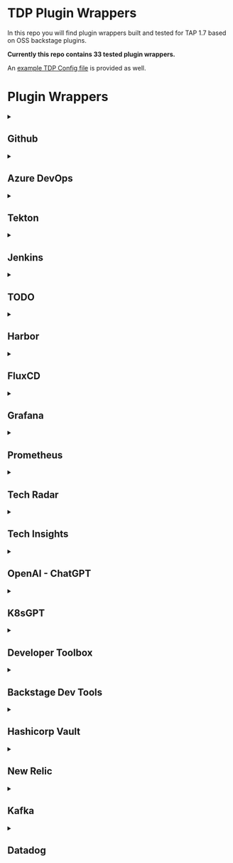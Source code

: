 # TDP Plugin Wrappers
In this repo you will find plugin wrappers built and tested for TAP 1.7 based on OSS backstage plugins.  
  
**Currently this repo contains 33 tested plugin wrappers.**
  
An [example TDP Config file](./sample-tdp-config-file.yaml) is provided as well.  

# Plugin Wrappers
<details>
  <summary><h2>Github</h2></summary>
<details>
  <summary><h3>Github Insights</h3></summary>  
  
  * [Wrapper Code](./plugins/github-insights-wrapper)  
  * [Source Plugin Repo](https://github.com/RoadieHQ/roadie-backstage-plugins/blob/main/plugins/frontend/backstage-plugin-github-insights/README.md)  
  * [Published Package](https://www.npmjs.com/package/@vrabbi/github-insights-wrapper)

<details>
  <summary>Required Configuration</summary>

  This plugin requires configuring:
  1. [Github Authentication](https://backstage.io/docs/auth/github/provider)
  2. [Github Integration](https://backstage.io/docs/integrations/github/locations)

</details>
<details>
  <summary>Annotations</summary>

  Required annotations:  
  * github.com/project-slug  
  
  Optional annotations:  
  * github.com/project-readme-path

</details>
</details>
<details>
  <summary><h3>Github Pull Requests</h3></summary>  
  
  * [Wrapper Code](./plugins/github-pull-requests-wrapper)
  * [Source Plugin Repo](https://github.com/RoadieHQ/roadie-backstage-plugins/blob/main/plugins/frontend/backstage-plugin-github-pull-requests/README.md)  
  * [Published Package](https://www.npmjs.com/package/@vrabbi/github-pull-requests-wrapper)

<details>
  <summary>Required Configuration</summary>

  This plugin requires configuring:
  1. [Github Authentication](https://backstage.io/docs/auth/github/provider)
  2. [Github Integration](https://backstage.io/docs/integrations/github/locations)

</details>
<details>
  <summary>Annotations</summary>

  Required annotations:  
  * github.com/project-slug  
  
  Optional annotations:  
  * roadie-backstage-pull-requests/default-filter

</details>
</details>
<details>
  <summary><h3>Github Issues</h3></summary>  
  
  * [Wrapper Code](./plugins/github-issues-wrapper)
  * [Source Plugin Repo](https://github.com/backstage/backstage/blob/master/plugins/github-issues/README.md)  
  * [Published Package](https://www.npmjs.com/package/@vrabbi/github-issues-wrapper)

<details>
  <summary>Required Configuration</summary>

  This plugin requires configuring:
  1. [Github Authentication](https://backstage.io/docs/auth/github/provider)
  2. [Github Integration](https://backstage.io/docs/integrations/github/locations)

</details>
<details>
  <summary>Annotations</summary>

  Required annotations:  
  * github.com/project-slug  

</details>
</details>
<details>
  <summary><h3>Github Actions</h3></summary>  
  
  * [Wrapper Code](./plugins/github-actions-wrapper)
  * [Source Plugin Repo](https://github.com/backstage/backstage/blob/master/plugins/github-actions/README.md)  
  * [Published Package](https://www.npmjs.com/package/@vrabbi/github-actions-wrapper)

<details>
  <summary>Required Configuration</summary>

  This plugin requires configuring:
  1. [Github Authentication](https://backstage.io/docs/auth/github/provider)
  2. [Github Integration](https://backstage.io/docs/integrations/github/locations)

</details>
<details>
  <summary>Annotations</summary>

  Required annotations:  
  * github.com/project-slug  

</details>
</details>
<details>
  <summary><h3>Github Security Insights</h3></summary>  
  
  * [Wrapper Code](./plugins/security-insights-wrapper)
  * [Source Plugin Repo](https://github.com/RoadieHQ/roadie-backstage-plugins/blob/main/plugins/frontend/backstage-plugin-security-insights/README.md)  
  * [Published Package](https://www.npmjs.com/package/@vrabbi/security-insights-wrapper)

<details>
  <summary>Required Configuration</summary>

  This plugin requires configuring:
  1. [Github Authentication](https://backstage.io/docs/auth/github/provider)
  2. [Github Integration](https://backstage.io/docs/integrations/github/locations)

</details>
<details>
  <summary>Annotations</summary>

  Required annotations:  
  * github.com/project-slug  

</details>
</details>
</details> 
<details>
  <summary><h2>Azure DevOps</h2></summary>
<details>
  <summary><h3>Frontend Plugin</h3></summary>
  
  * [Wrapper Code](./plugins/azure-devops-wrapper)
  * [Source Plugin Repo](https://github.com/backstage/backstage/blob/master/plugins/azure-devops/README.md)
  * [Published Package](https://www.npmjs.com/package/@vrabbi/azure-devops-wrapper)

<details>
  <summary>Required Configuration</summary>    

  This plugin requires configuring the backend plugin

</details>
<details>
  <summary>Annotations</summary>

  Required Annotations:  
  * dev.azure.com/project-repo
    
  Optional Annotations:
  * dev.azure.com/project
  * dev.azure.com/build-definition

</details>
</details>
<details>
  <summary><h3>Backend Plugin</h3></summary>
  
  * [Wrapper Code](./plugins/azure-devops-wrapper-backend)
  * [Source Plugin Repo](https://github.com/backstage/backstage/blob/master/plugins/azure-devops-backend/README.md)
  * [Published Package](https://www.npmjs.com/package/@vrabbi/azure-devops-wrapper-backend)

<details>
  <summary>Required Configuration</summary>    
  
  This plugin requires a dedicated Azure DevOps stanza:  
  ```yaml
  azureDevOps:
    host: dev.azure.com
    token: AZURE_TOKEN
    organization: my-company
  ```  
  Configuration Details:  
  * host and token can be the same as the ones used for the integration section
  * AZURE_TOKEN should be replaced with a Personal Access Token with read access to both Code and Build
  * organization is your Azure DevOps Services (cloud) Organization name or for Azure DevOps Server (on-premise) this will be your Collection name  

</details>
</details>
</details>
<details>
  <summary><h2>Tekton</h2></summary>
<details>
  <summary><h3>Frontend Plugin</h3></summary>
  
  * [Wrapper Code](./plugins/tekton-wrapper)
  * [Source Plugin Repo](https://github.com/janus-idp/backstage-plugins/blob/main/plugins/tekton/README.md)
  * [Published Package](https://www.npmjs.com/package/@vrabbi/tekton-wrapper)

<details>
  <summary>Required Configuration</summary>    

  This plugin has no extra dependencies

</details>
<details>
  <summary>Annotations</summary>

  Required Annotations:  
  * backstage.io/kubernetes-label-selector or  backstage.io/kubernetes-id
  * janus-idp.io/tekton
    
  Optional Annotations:
  * backstage.io/kubernetes-namespace

</details>
</details>
</details>
<details>
  <summary><h2>Jenkins</h2></summary>
<details>
  <summary><h3>Frontend Plugin</h3></summary>
  
  * [Wrapper Code](./plugins/jenkins-wrapper)
  * [Source Plugin Repo](https://github.com/backstage/backstage/blob/master/plugins/jenkins/README.md)
  * [Published Package](https://www.npmjs.com/package/@vrabbi/jenkins-wrapper)

<details>
  <summary>Required Configuration</summary>    

  This plugin requires configuring the backend plugin

</details>
<details>
  <summary>Annotations</summary>

  Required Annotations:  
  * jenkins.io/job-full-name
    
</details>
</details>
<details>
  <summary><h3>Backend Plugin</h3></summary>
  
  * [Wrapper Code](./plugins/jenkins-wrapper-backend)
  * [Source Plugin Repo](https://github.com/backstage/backstage/blob/master/plugins/jenkins-backend/README.md)
  * [Published Package](https://www.npmjs.com/package/@vrabbi/jenkins-wrapper-backend)

<details>
  <summary>Required Configuration</summary>    
  
  This plugin needs a dedicated jenkins stanza which has multiple formats based on your use case:  
  #### Simgle Jenkins Server
  ```yaml
  jenkins:
    baseUrl: https://jenkins.example.com
    username: backstage-bot
    apiKey: 123456789abcdef0123456789abcedf012
  ```
  #### Multiple Jenkins Servers
  ```yaml
  jenkins:
    instances:
    - name: default
      baseUrl: https://jenkins.example.com
      username: backstage-bot
      apiKey: 123456789abcdef0123456789abcedf012
    - name: departmentFoo
      baseUrl: https://jenkins-foo.example.com
      username: backstage-bot
      apiKey: 123456789abcdef0123456789abcedf012
```  
  Configuration Details:  
  * when using multiple jenkins servers, the value of the component annotation when referencing a jenkins server which is not named default must be in the format \<JENKINS CONFIG NAME\>:\<FOLDER\>/\<JOB\>. if the name section is not added, the default jenkins server will be used.  

</details>
</details>
</details>
<details>
  <summary><h2>TODO</h2></summary>
<details>
  <summary><h3>Frontend Plugin</h3></summary>
  
  * [Wrapper Code](./plugins/todo-wrapper)
  * [Source Plugin Repo](https://github.com/backstage/backstage/blob/master/plugins/todo/README.md)
  * [Published Package](https://www.npmjs.com/package/@vrabbi/todo-wrapper)

<details>
  <summary>Required Configuration</summary>    

  This plugin requires configuring the backend plugin

</details>
<details>
  <summary>Annotations</summary>

  Optional Annotations:  
  * backstage.io/source-location
    
</details>
</details>
<details>
  <summary><h3>Backend Plugin</h3></summary>
  
  * [Wrapper Code](./plugins/todo-wrapper-backend)
  * [Source Plugin Repo](https://github.com/backstage/backstage/blob/master/plugins/todo-backend/README.md)
  * [Published Package](https://www.npmjs.com/package/@vrabbi/todo-wrapper-backend)

<details>
  <summary>Required Configuration</summary>    
  
  This plugin has no needed configuration.

</details>
</details>
</details>
<details>
  <summary><h2>Harbor</h2></summary>
<details>
  <summary><h3>Frontend Plugin</h3></summary>
  
  * [Wrapper Code](./plugins/harbor-wrapper)
  * [Source Plugin Repo](https://github.com/container-registry/backstage-plugin-harbor/blob/master/README.md)
  * [Published Package](https://www.npmjs.com/package/@vrabbi/harbor-wrapper)

<details>
  <summary>Required Configuration</summary>    

  This plugin requires configuring the backend plugin

</details>
<details>
  <summary>Annotations</summary>

  Required Annotations:  
  * goharbor.io/repository-slug
    
</details>
</details>
<details>
  <summary><h3>Backend Plugin</h3></summary>
  
  * [Wrapper Code](./plugins/harbor-wrapper-backend)
  * [Source Plugin Repo](https://github.com/container-registry/backstage-plugin-harbor-backend)
  * [Published Package](https://www.npmjs.com/package/@vrabbi/harbor-wrapper-backend)

<details>
  <summary>Required Configuration</summary>    
  
  under app_config in TAP GUI section you must add the following:
  ```yaml
  harbor:
    baseUrl: https://YOUR_HARBOR_FQDN #! Required
    username: YOUR_HARBOR_USER #! Required
    password: YOUR_HARBOR_USER #! Required
  ```
  
</details>
</details>
</details>
<details>
  <summary><h2>FluxCD</h2></summary>
<details>
  <summary><h3>Frontend Plugin</h3></summary>
  
  * [Wrapper Code](./plugins/flux-wrapper)
  * [Source Plugin Repo](https://github.com/weaveworks/weaveworks-backstage/blob/main/plugins/backstage-plugin-flux/README.md)
  * [Published Package](https://www.npmjs.com/package/@vrabbi/flux-wrapper)

<details>
  <summary>Required Configuration</summary>    

  This plugin has no extra dependencies

</details>
<details>
  <summary>Annotations</summary>

  Required Annotations:  
  * backstage.io/kubernetes-label-selector or backstage.io/kubernetes-id
    
  Optional Annotations:
  * backstage.io/kubernetes-namespace

</details>
</details>
</details>
<details>
  <summary><h2>Grafana</h2></summary>
<details>
  <summary><h3>Frontend Plugin</h3></summary>
  
  * [Wrapper Code](./plugins/grafana-wrapper)
  * [Source Plugin Repo](https://github.com/K-Phoen/backstage-plugin-grafana)
  * [Published Package](https://www.npmjs.com/package/@vrabbi/grafana-wrapper)

<details>
  <summary>Required Configuration</summary>    

  under app_config we must add values to the proxy section as well as a dedicated section for Grafana:  
  ```yaml
  proxy:
    '/grafana/api':
      # May be a public or an internal DNS
      target: https://YOUR_GRAFANA_FQDN
      headers:
        Authorization: Bearer YOUR_GRAFANA_TOKEN
  
  grafana:
    # Publicly accessible domain
    domain: https://YOUR_GRAFANA_FQDN
  
    # Is unified alerting enabled in Grafana?
    # See: https://grafana.com/blog/2021/06/14/the-new-unified-alerting-system-for-grafana-everything-you-need-to-know/
    # Optional. Default: false
    unifiedAlerting: false
  ```
  
</details>
<details>
  <summary>Annotations</summary>

  Required Annotations:  
  * grafana/dashboard-selector

</details>
</details>
</details>
<details>
  <summary><h2>Prometheus</h2></summary>
<details>
  <summary><h3>Frontend Plugin</h3></summary>
  
  * [Wrapper Code](./plugins/prometheus-wrapper)
  * [Source Plugin Repo](https://github.com/RoadieHQ/roadie-backstage-plugins/blob/main/plugins/frontend/backstage-plugin-prometheus/README.md)
  * [Published Package](https://www.npmjs.com/package/@vrabbi/prometheus-wrapper)

<details>
  <summary>Required Configuration</summary>    

  under app_config we must add values to the proxy section as well as a dedicated section for prometheus:
  ```yaml
  proxy:
    '/prometheus/api':
      # url to the api and path of your hosted prometheus instance
      target: http://YOUR_PROMETHEUS_FQDN_INCLUDING_PORT/api/v1/
      changeOrigin: true
      secure: false
  
  # Defaults to /prometheus/api and can be omitted if proxy is configured for that url
  prometheus:
    proxyPath: /prometheus/api
    uiUrl: http://YOUR_PROMETHEUS_FQDN_INCLUDING_PORT
  ```
  
</details>
<details>
  <summary>Annotations</summary>

  Required Annotations:  
  * prometheus.io/rule

</details>
</details>
</details>
<details>
  <summary><h2>Tech Radar</h2></summary>
<details>
  <summary><h3>Frontend Plugin</h3></summary>
  
  * [Wrapper Code](./plugins/tech-radar-wrapper)
  * [Source Plugin Repo](https://github.com/backstage/backstage/blob/master/plugins/tech-radar/README.md)
  * [Published Package](https://www.npmjs.com/package/@vrabbi/tech-radar-wrapper)
  
</details>
</details>
<details>
  <summary><h2>Tech Insights</h2></summary>
<details>
  <summary><h3>Frontend Plugin</h3></summary>
  
  * [Wrapper Code](./plugins/tech-insights-wrapper)
  * [Source Plugin Repo](https://github.com/backstage/backstage/blob/master/plugins/tech-insights/README.md)
  * [Published Package](https://www.npmjs.com/package/@vrabbi/tech-insights-wrapper)

<details>
  <summary>Required Configuration</summary>    

  This plugin requires configuring the backend plugin

</details>
</details>
<details>
  <summary><h3>Backend Plugin</h3></summary>
  
  * [Wrapper Code](./plugins/tech-insights-wrapper-backend)
  * [Source Plugin Repo](https://github.com/backstage/backstage/blob/master/plugins/tech-insights-backend/README.md)
  * [Published Package](https://www.npmjs.com/package/@vrabbi/tech-insights-wrapper-backend)

</details>
</details>
<details>
  <summary><h2>OpenAI - ChatGPT</h2></summary>
<details>
  <summary><h3>Frontend Plugin</h3></summary>
  
  * [Wrapper Code](./plugins/chatgpt-wrapper)
  * [Source Plugin Repo](https://github.com/enfuse/backstage-chatgpt-plugin/blob/main/README.md)
  * [Published Package](https://www.npmjs.com/package/@vrabbi/chatgpt-wrapper)

<details>
  <summary>Required Configuration</summary>    

  This plugin requires configuring the backend plugin

</details>
</details>
<details>
  <summary><h3>Backend Plugin</h3></summary>
  
  * [Wrapper Code](./plugins/chatgpt-wrapper-backend)
  * [Source Plugin Repo](https://github.com/enfuse/backstage-chatgpt-backend/blob/master/README.md)
  * [Published Package](https://www.npmjs.com/package/@vrabbi/chatgpt-wrapper-backend)

<details>
  <summary>Required Configuration</summary>    
  
  under app_config in TAP GUI section you must add the following:  
  ```yaml
  openai:
    apiKey: YOUR_OPENAI_API_KEY #! Required
    baseURL: #! (OPTIONAL) - Defaults to https://api.openai.com/v1 which is the public OpenAI endpoint
  ```  

</details>
</details>
</details>
<details>
  <summary><h2>K8sGPT</h2></summary>
<details>
  <summary><h3>Frontend Plugin</h3></summary>
  
  * [Wrapper Code](./plugins/k8s-gpt-wrapper)
  * [Source Plugin Repo](https://github.com/suxess-it/backstage-plugin-k8sgpt/blob/main/README.md)
  * [Published Package](https://www.npmjs.com/package/@vrabbi/k8s-gpt-wrapper)
  
</details>
</details>
<details>
  <summary><h2>Developer Toolbox</h2></summary>
<details>
  <summary><h3>Frontend Plugin</h3></summary>
  
  * [Wrapper Code](./plugins/dev-toolbox-wrapper)
  * [Source Plugin Repo](https://github.com/drodil/backstage-plugin-toolbox/blob/main/README.md)
  * [Published Package](https://www.npmjs.com/package/@vrabbi/dev-toolbox-wrapper)
  
</details>
</details>
<details>
  <summary><h2>Backstage Dev Tools</h2></summary>
<details>
  <summary><h3>Frontend Plugin</h3></summary>
  
  * [Wrapper Code](./plugins/backstage-devtools-wrapper)
  * [Source Plugin Repo](https://github.com/backstage/backstage/blob/master/plugins/devtools/README.md)
  * [Published Package](https://www.npmjs.com/package/@vrabbi/backstage-devtools-wrapper)

<details>
  <summary>Required Configuration</summary>    
  
  This plugin requires configuring the backend plugin
</details>
</details>
<details>
  <summary><h3>Backend Plugin</h3></summary>
  
  * [Wrapper Code](./plugins/backstage-devtools-wrapper-backend)
  * [Source Plugin Repo](https://github.com/backstage/backstage/blob/master/plugins/devtools-backend/README.md)
  * [Published Package](https://www.npmjs.com/package/@vrabbi/backstage-devtools-wrapper-backend)

</details>
</details>
<details>
  <summary><h2>Hashicorp Vault</h2></summary>
<details>
  <summary><h3>Frontend Plugin</h3></summary>
  
  * [Wrapper Code](./plugins/vault-wrapper)
  * [Source Plugin Repo](https://github.com/backstage/backstage/blob/master/plugins/vault/README.md)
  * [Published Package](https://www.npmjs.com/package/@vrabbi/vault-wrapper)

<details>
  <summary>Required Configuration</summary>    
  
  This plugin requires configuring the backend plugin

</details>
<details>
  <summary>Annotations</summary>

  Required Annotations:  
  * vault.io/secrets-path
    
</details>
</details>
<details>
  <summary><h3>Backend Plugin</h3></summary>
  
  * [Wrapper Code](./plugins/vault-wrapper-backend)
  * [Source Plugin Repo](https://github.com/backstage/backstage/blob/master/plugins/vault-backend/README.md)
  * [Published Package](https://www.npmjs.com/package/@vrabbi/vault-wrapper-backend)

<details>
  <summary>Required Configuration</summary>    
  
  under app_config we must add a dedicated section for our Vault configuration:
  ```yaml
  vault:
    baseUrl: http://your-internal-vault-url.svc
    publicUrl: https://your-vault-url.example.com
    token: <VAULT_TOKEN>
    secretEngine: 'customSecretEngine' # Optional. By default it uses 'secrets'. Can be overwritten by the annotation of the entity
    kvVersion: <kv-version> # Optional. The K/V version that your instance is using. The available options are '1' or '2'
    schedule: # Optional. If the token renewal is enabled this schedule will be used instead of the hourly one
      frequency: { hours: 1 }
      timeout: { hours: 1 }
  ```
  
</details>
</details>
</details>
<details>
  <summary><h2>New Relic</h2></summary>
<details>
  <summary><h3>New Relic APM</h3></summary>  
  
  * [Wrapper Code](./plugins/newrelic-apm-wrapper)  
  * [Source Plugin Repo](https://github.com/backstage/backstage/blob/master/plugins/newrelic/README.md)  
  * [Published Package](https://www.npmjs.com/package/@vrabbi/newrelic-apm-wrapper)

<details>
  <summary>Required Configuration</summary>

  under app_config we must add values to the proxy section:
  ```yaml
  proxy:
    '/newrelic/apm/api':
      target: "https://api.newrelic.com/v2"
      headers:
        X-Api-Key: YOURN_NEWRELIC_USER_API_KEY
      allowedHeaders:
        - "link"
  ```

</details>
<details>
  <summary>Annotations</summary>

  This plugin has no needed annotations.

</details>
</details>
<details>
  <summary><h3>New Relic Dashboards</h3></summary>  
  
  * [Wrapper Code](./plugins/newrelic-dashboard-wrapper)
  * [Source Plugin Repo](https://github.com/backstage/backstage/blob/master/plugins/newrelic-dashboard/README.md)  
  * [Published Package](https://www.npmjs.com/package/@vrabbi/newrelic-dashboard-wrapper)

<details>
  <summary>Required Configuration</summary>

  under app_config we must add values to the proxy section:
  ```yaml
  proxy:
    '/newrelic/api':
      target: "https://api.newrelic.com/v2"
      headers:
        X-Api-Key: YOURN_NEWRELIC_USER_API_KEY
  ```

</details>
<details>
  <summary>Annotations</summary>

  Required annotations:  
  * newrelic.com/dashboard-guid

</details>
</details>
</details>
<details>
  <summary><h2>Kafka</h2></summary>
<details>
  <summary><h3>Frontend Plugin</h3></summary>  
  
  * [Wrapper Code](./plugins/kafka-wrapper)  
  * [Source Plugin Repo](https://github.com/backstage/backstage/blob/master/plugins/kafka/README.md)  
  * [Published Package](https://www.npmjs.com/package/@vrabbi/kafka-wrapper)

<details>
  <summary>Required Configuration</summary>
  
  This plugin requires the related backend plugin.

</details>
<details>
  <summary>Annotations</summary>

  Required annotations:
  * kafka.apache.org/consumer-groups

  Optional annotations:
  * kafka.apache.org/dashboard-urls

</details>
</details>
<details>
  <summary><h3>Backend Plugin</h3></summary>  
  
  * [Wrapper Code](./plugins/kafka-wrapper-backend)
  * [Source Plugin Repo](https://github.com/backstage/backstage/blob/master/plugins/kafka-backend/README.md)  
  * [Published Package](https://www.npmjs.com/package/@vrabbi/kafka-wrapper-backend)

<details>
  <summary>Required Configuration</summary>

  under app_config we must add a dedicated kafka section:
  ```yaml
  kafka:
    clientId: YOUR_CLIUENT_ID
    clusters:
      - name: CLUSTER_NAME
        brokers:
          - BROKER_ADDRESS:BROKER_PORT
        ssl: true # Optional
        sasl: # Optional
          mechanism: plain # or 'scram-sha-256' or 'scram-sha-512' # Optional
          username: my-username # Optional
          password: my-password # Optional
  ```

</details>
</details>
</details>
<details>
  <summary><h2>Datadog</h2></summary>
<details>
  <summary><h3>Frontend Plugin</h3></summary>

  * [Wrapper Code](./plugins/datadog-wrapper)
  * [Source Plugin Repo](https://github.com/RoadieHQ/roadie-backstage-plugins/blob/main/plugins/frontend/backstage-plugin-datadog/README.md)
  * [Published Package](https://www.npmjs.com/package/@vrabbi/datadog-wrapper)

<details>
  <summary>Required Configuration</summary> 

  No required configuration for this plugin.
  
</details>
<details>
  <summary>Annotations</summary>

  Required Annotations:
  * datadoghq.com/dashboard-url

  Optional annotations:
  * datadoghq.com/graph-token
  * datadoghq.com/site

</details>
</details>
</details>
